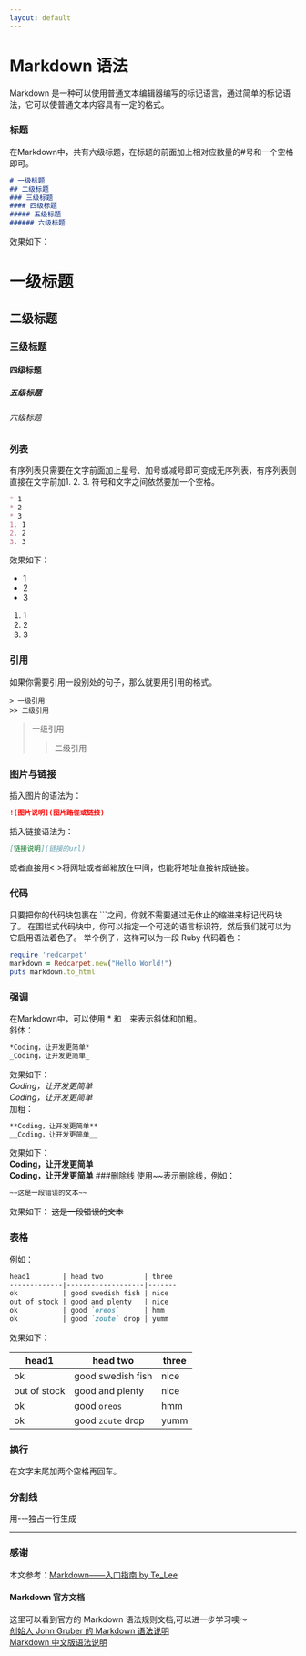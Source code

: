 ```yaml
---
layout: default
---
```


# [](#header-1)Markdown 语法
Markdown 是一种可以使用普通文本编辑器编写的标记语言，通过简单的标记语法，它可以使普通文本内容具有一定的格式。
### [](#header-3)标题
在Markdown中，共有六级标题，在标题的前面加上相对应数量的#号和一个空格即可。
```md
# 一级标题
## 二级标题
### 三级标题
#### 四级标题
##### 五级标题
###### 六级标题
```
效果如下：  
# 一级标题
## 二级标题
### 三级标题
#### 四级标题
##### 五级标题
###### 六级标题
### [](#header-3)列表
有序列表只需要在文字前面加上星号、加号或减号即可变成无序列表，有序列表则直接在文字前加1. 2. 3. 符号和文字之间依然要加一个空格。
```md
* 1
* 2
* 3
1. 1
2. 2
3. 3
```
效果如下：
*  1
*  2
*  3

1.  1
2.  2
3.  3

### [](#header-3)引用
如果你需要引用一段别处的句子，那么就要用引用的格式。
```
> 一级引用
>> 二级引用
```
> 一级引用
>> 二级引用  

### [](#header-3)图片与链接
插入图片的语法为：
```md
![图片说明](图片路径或链接)
```
插入链接语法为：
```md
[链接说明](链接的url)
```
或者直接用< >将网址或者邮箱放在中间，也能将地址直接转成链接。
### 代码
只要把你的代码块包裹在 ```之间，你就不需要通过无休止的缩进来标记代码块了。 在围栏式代码块中，你可以指定一个可选的语言标识符，然后我们就可以为它启用语法着色了。 举个例子，这样可以为一段 Ruby 代码着色：
```ruby
require 'redcarpet'
markdown = Redcarpet.new("Hello World!")
puts markdown.to_html
```
### [](#header-3)强调
在Markdown中，可以使用 * 和 _ 来表示斜体和加粗。  
斜体：
```md
*Coding，让开发更简单*
_Coding，让开发更简单_
```
效果如下：  
*Coding，让开发更简单*  
_Coding，让开发更简单_  
加粗：
```md
**Coding，让开发更简单**
__Coding，让开发更简单__
```
效果如下：  
**Coding，让开发更简单**  
__Coding，让开发更简单__
###删除线
使用~~表示删除线，例如：  
```md
~~这是一段错误的文本~~
```
效果如下：
~~这是一段错误的文本~~

### 表格
例如：

```md
head1        | head two          | three 
-------------|-------------------|-------
ok           | good swedish fish | nice  
out of stock | good and plenty   | nice  
ok           | good `oreos`      | hmm   
ok           | good `zoute` drop | yumm  
```

效果如下：  

| head1        | head two          | three |
|--------------|-------------------|-------|
| ok           | good swedish fish | nice  |
| out of stock | good and plenty   | nice  |
| ok           | good `oreos`      | hmm   |
| ok           | good `zoute` drop | yumm  |

### [](#header-3)换行
在文字末尾加两个空格再回车。
### [](#header-3)分割线
用---独占一行生成

***
### [](#header-3) 感谢
本文参考：[Markdown——入门指南 by Te_Lee](https://coding.net/help/doc/project/markdown.html)
#### Markdown 官方文档
这里可以看到官方的 Markdown 语法规则文档,可以进一步学习噢～  
[创始人 John Gruber 的 Markdown 语法说明](https://daringfireball.net/projects/markdown/syntax#list)  
[Markdown 中文版语法说明](http://wowubuntu.com/markdown/#list)
